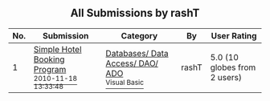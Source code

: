 ﻿<div align="center">

## All Submissions by rashT

</div>

No.  | Submission | Category | By   | User Rating
---- | ---------- | -------- | ---- | -----------
1 | [Simple Hotel Booking Program<br /><sup>2010-11-18 13:33:48</sup>](https://github.com/Planet-Source-Code/rasht-simple-hotel-booking-program__1-73683) | [Databases/ Data Access/ DAO/ ADO<br /><sup>Visual Basic</sup>](../ByCategory/databases-data-access-dao-ado__1-6.md) | rashT | 5.0 (10 globes from 2 users)
